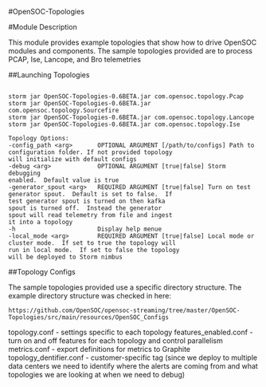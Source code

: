 #OpenSOC-Topologies

#Module Description

This module provides example topologies that show how to drive OpenSOC modules and components.  The sample topologies provided are to process PCAP, Ise, Lancope, and Bro telemetries

##Launching Topologies


```

storm jar OpenSOC-Topologies-0.6BETA.jar com.opensoc.topology.Pcap
storm jar OpenSOC-Topologies-0.6BETA.jar com.opensoc.topology.Sourcefire
storm jar OpenSOC-Topologies-0.6BETA.jar com.opensoc.topology.Lancope
storm jar OpenSOC-Topologies-0.6BETA.jar com.opensoc.topology.Ise

Topology Options:
-config_path <arg>       OPTIONAL ARGUMENT [/path/to/configs] Path to
configuration folder. If not provided topology
will initialize with default configs
-debug <arg>             OPTIONAL ARGUMENT [true|false] Storm debugging
enabled.  Default value is true
-generator_spout <arg>   REQUIRED ARGUMENT [true|false] Turn on test
generator spout.  Default is set to false.  If
test generator spout is turned on then kafka
spout is turned off.  Instead the generator
spout will read telemetry from file and ingest
it into a topology
-h                       Display help menue
-local_mode <arg>        REQUIRED ARGUMENT [true|false] Local mode or
cluster mode.  If set to true the topology will
run in local mode.  If set to false the topology
will be deployed to Storm nimbus
```

##Topology Configs

The sample topologies provided use a specific directory structure.  The example directory structure was checked in here:

```
https://github.com/OpenSOC/opensoc-streaming/tree/master/OpenSOC-Topologies/src/main/resources/OpenSOC_Configs
```

topology.conf - settings specific to each topology
features_enabled.conf - turn on and off features for each topology and control parallelism
metrics.conf - export definitions for metrics to Graphite 
topology_dentifier.conf - customer-specific tag (since we deploy to multiple data centers we need to identify where the alerts are coming from and what topologies we are looking at when we need to debug)
